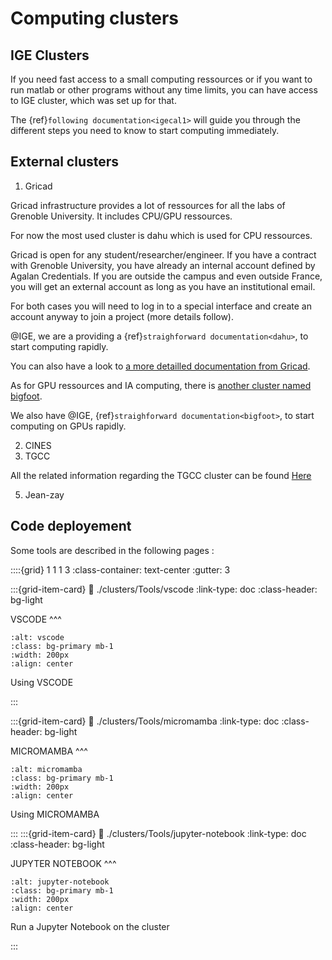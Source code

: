 # Computing clusters

## IGE Clusters

If you need fast access to a small computing ressources or if you want to run matlab or other programs without any time limits, you can have access to IGE cluster, which was set up for that.

The {ref}`following documentation<igecal1>` will guide you through the different steps you need to know to start computing immediately.


## External clusters


1. Gricad

  Gricad infrastructure provides a lot of ressources for all the labs of Grenoble University. It includes CPU/GPU ressources.

  For now the most used cluster is dahu which is used for CPU ressources.

  Gricad is open for any student/researcher/engineer. If you have a contract with Grenoble University, you have already an internal account defined by Agalan Credentials. If you are outside the campus and even outside France, you will get an external account as long as you have an institutional email.

  For both cases you will need to log in to a special interface and create an account anyway to join a project (more details follow).

  @IGE, we are a providing a {ref}`straighforward documentation<dahu>`, to start computing rapidly.

  You can also have a look to [a more detailled documentation from Gricad](https://gricad-doc.univ-grenoble-alpes.fr/hpc/).

  As for GPU ressources and IA computing, there is [another cluster named bigfoot](https://gricad-doc.univ-grenoble-alpes.fr/hpc/joblaunch/job_gpu/).

  We also have @IGE,  {ref}`straighforward documentation<bigfoot>`, to start computing  on GPUs rapidly.




2. CINES
3. TGCC
   
  All the related information regarding the TGCC cluster can be found  [Here](./clusters/TGCC/TGCC.md)
   
5. Jean-zay



## Code deployement

Some tools are described in the following pages :

::::{grid} 1 1 1 3
:class-container: text-center 
:gutter: 3

:::{grid-item-card} 
:link: ./clusters/Tools/vscode
:link-type: doc
:class-header: bg-light

VSCODE
^^^
```{image} ./clusters/Tools/images/vscode.jpg
:alt: vscode
:class: bg-primary mb-1
:width: 200px
:align: center
```

Using VSCODE

:::

:::{grid-item-card} 
:link: ./clusters/Tools/micromamba
:link-type: doc
:class-header: bg-light

MICROMAMBA
^^^
```{image} ./clusters/Tools/images/micromamba.jpg
:alt: micromamba
:class: bg-primary mb-1
:width: 200px
:align: center
```

Using MICROMAMBA

:::
:::{grid-item-card} 
:link: ./clusters/Tools/jupyter-notebook
:link-type: doc
:class-header: bg-light

JUPYTER NOTEBOOK 
^^^
```{image}  ./clusters/Tools/images/logo-JUPYTER.jpg
:alt: jupyter-notebook
:class: bg-primary mb-1
:width: 200px
:align: center
```

Run a Jupyter Notebook on the cluster 

:::







